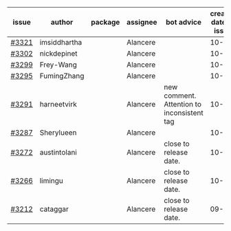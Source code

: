 | issue | author | package | assignee | bot advice | created date of issue | target release date | date from target |
| ------ | ------ | ------ | ------ | ------ | ------ | ------ | :-----: |
| [#3321](https://github.com/Azure/sdk-release-request/issues/3321) | imsiddhartha |  | Alancere |  | 10-28 | 11-25 |  |
| [#3302](https://github.com/Azure/sdk-release-request/issues/3302) | nickdepinet |  | Alancere |  | 10-26 | 11-25 |  |
| [#3299](https://github.com/Azure/sdk-release-request/issues/3299) | Frey-Wang |  | Alancere |  | 10-26 | 11-25 |  |
| [#3295](https://github.com/Azure/sdk-release-request/issues/3295) | FumingZhang |  | Alancere |  | 10-25 | 11-25 |  |
| [#3291](https://github.com/Azure/sdk-release-request/issues/3291) | harneetvirk |  | Alancere | new comment. Attention to inconsistent tag | 10-25 | 11-25 |  |
| [#3287](https://github.com/Azure/sdk-release-request/issues/3287) | Sherylueen |  | Alancere |  | 10-24 | 11-16 |  |
| [#3272](https://github.com/Azure/sdk-release-request/issues/3272) | austintolani |  | Alancere | close to release date.  | 10-12 | 10-28 | -2 |
| [#3266](https://github.com/Azure/sdk-release-request/issues/3266) | limingu |  | Alancere | close to release date.  | 10-12 | 10-28 | -2 |
| [#3212](https://github.com/Azure/sdk-release-request/issues/3212) | cataggar |  | Alancere | close to release date.  | 09-26 | 10-31 | 0 |
